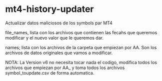 # mt4-history-updater
Actualizar datos maliciosos de los symbols par MT4

file_names, lista con los archivos que contienen las fecahs que queremos modificar y el nuevo valor que le queremos dar.

names; lista con los archivos de la carpeta que empiezan por AA. Son los archivos de datos originales que vamos a modificar.

NOTA: La Version v6 no necesita tocar nada el codigo, modifica todos los archivos que empiezan por AA_ y toma todos los archivos symbol_toupdate.csv de forma automatica.
